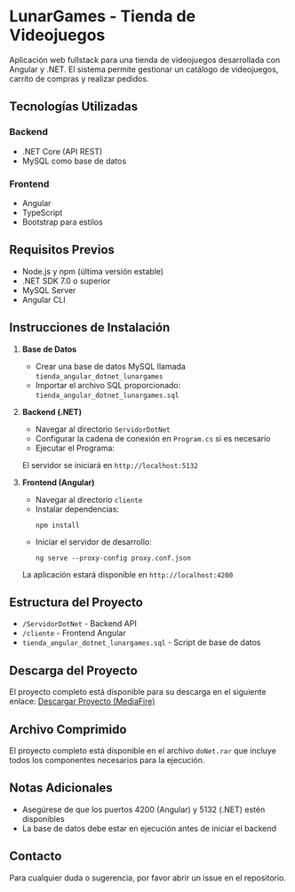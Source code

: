 # LunarGames - Tienda de Videojuegos

Aplicación web fullstack para una tienda de videojuegos desarrollada con Angular y .NET. El sistema permite gestionar un catálogo de videojuegos, carrito de compras y realizar pedidos.

## Tecnologías Utilizadas

### Backend
- .NET Core (API REST)
- MySQL como base de datos
  
### Frontend
- Angular
- TypeScript
- Bootstrap para estilos

## Requisitos Previos

- Node.js y npm (última versión estable)
- .NET SDK 7.0 o superior
- MySQL Server
- Angular CLI

## Instrucciones de Instalación

1. **Base de Datos**
   - Crear una base de datos MySQL llamada `tienda_angular_dotnet_lunargames`
   - Importar el archivo SQL proporcionado: `tienda_angular_dotnet_lunargames.sql`

2. **Backend (.NET)**
   - Navegar al directorio `ServidorDotNet`
   - Configurar la cadena de conexión en `Program.cs` si es necesario
   - Ejecutar el Programa:
    
   El servidor se iniciará en `http://localhost:5132`

3. **Frontend (Angular)**
   - Navegar al directorio `cliente`
   - Instalar dependencias:
     ```
     npm install
     ```
   - Iniciar el servidor de desarrollo:
     ```
     ng serve --proxy-config proxy.conf.json
     ```
   La aplicación estará disponible en `http://localhost:4200`

## Estructura del Proyecto

- `/ServidorDotNet` - Backend API
- `/cliente` - Frontend Angular
- `tienda_angular_dotnet_lunargames.sql` - Script de base de datos

## Descarga del Proyecto

El proyecto completo está disponible para su descarga en el siguiente enlace:
[Descargar Proyecto (MediaFire)](https://www.mediafire.com/file/a95hxemspysq9no/doNet.zip/file)

## Archivo Comprimido

El proyecto completo está disponible en el archivo `doNet.rar` que incluye todos los componentes necesarios para la ejecución.

## Notas Adicionales

- Asegúrese de que los puertos 4200 (Angular) y 5132 (.NET) estén disponibles
- La base de datos debe estar en ejecución antes de iniciar el backend

## Contacto

Para cualquier duda o sugerencia, por favor abrir un issue en el repositorio.
